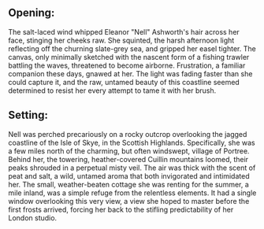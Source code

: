 ## Opening:

The salt-laced wind whipped Eleanor "Nell" Ashworth's hair across her face, stinging her cheeks raw. She squinted, the harsh afternoon light reflecting off the churning slate-grey sea, and gripped her easel tighter.  The canvas, only minimally sketched with the nascent form of a fishing trawler battling the waves, threatened to become airborne.  Frustration, a familiar companion these days, gnawed at her. The light was fading faster than she could capture it, and the raw, untamed beauty of this coastline seemed determined to resist her every attempt to tame it with her brush.

## Setting:

Nell was perched precariously on a rocky outcrop overlooking the jagged coastline of the Isle of Skye, in the Scottish Highlands.  Specifically, she was a few miles north of the charming, but often windswept, village of Portree. Behind her, the towering, heather-covered Cuillin mountains loomed, their peaks shrouded in a perpetual misty veil.  The air was thick with the scent of peat and salt, a wild, untamed aroma that both invigorated and intimidated her.  The small, weather-beaten cottage she was renting for the summer, a mile inland, was a simple refuge from the relentless elements. It had a single window overlooking this very view, a view she hoped to master before the first frosts arrived, forcing her back to the stifling predictability of her London studio.
